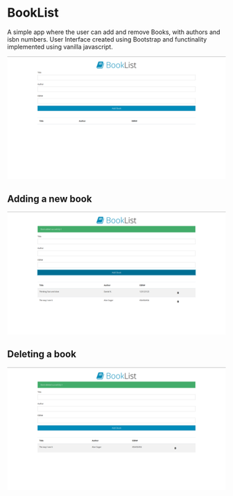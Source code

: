 # BookList
A simple app where the user can add and remove Books, with authors and isbn numbers. User Interface created using Bootstrap and functinality implemented using vanilla javascript.

![Initial Screen](https://github.com/mistervaibhav/BookList/blob/master/snapshots/Screenshot%20(481).png)

## Adding a new book
![Initial Screen](https://github.com/mistervaibhav/BookList/blob/master/snapshots/Screenshot%20(482).png)

## Deleting a book
![Initial Screen](https://github.com/mistervaibhav/BookList/blob/master/snapshots/Screenshot%20(483).png)
